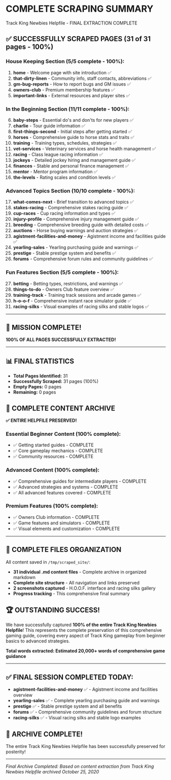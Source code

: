 # COMPLETE SCRAPING SUMMARY
Track King Newbies Helpfile - FINAL EXTRACTION COMPLETE

## ✅ SUCCESSFULLY SCRAPED PAGES (31 of 31 pages - 100%)

### House Keeping Section (5/5 complete - 100%):
1. **home** - Welcome page with site introduction ✅
2. **that-dirty-linen** - Community info, staff contacts, abbreviations ✅  
3. **gm-bug-reports** - How to report bugs and GM issues ✅
4. **owners-club** - Premium membership features ✅
5. **important-links** - External resources and player sites ✅

### In the Beginning Section (11/11 complete - 100%):
6. **baby-steps** - Essential do's and don'ts for new players ✅
7. **charlie** - Tour guide information ✅
8. **first-things-second** - Initial steps after getting started ✅
9. **horses** - Comprehensive guide to horse stats and traits ✅
10. **training** - Training types, schedules, strategies ✅
11. **vet-services** - Veterinary services and horse health management ✅
12. **racing** - Class league racing information ✅
13. **jockeys** - Detailed jockey hiring and management guide ✅
14. **finances** - Stable and personal finance management ✅
15. **mentor** - Mentor program information ✅
16. **the-levels** - Rating scales and condition levels ✅

### Advanced Topics Section (10/10 complete - 100%):
17. **what-comes-next** - Brief transition to advanced topics ✅
18. **stakes-racing** - Comprehensive stakes racing guide ✅
19. **cup-races** - Cup racing information and types ✅
20. **injury-profile** - Comprehensive injury management guide ✅
21. **breeding** - Comprehensive breeding guide with detailed costs ✅
22. **auctions** - Horse buying warnings and auction strategies ✅
23. **agistment-facilities-and-money** - Agistment income and facilities guide ✅
24. **yearling-sales** - Yearling purchasing guide and warnings ✅
25. **prestige** - Stable prestige system and benefits ✅
26. **forums** - Comprehensive forum rules and community guidelines ✅

### Fun Features Section (5/5 complete - 100%):
27. **betting** - Betting types, restrictions, and warnings ✅
28. **things-to-do** - Owners Club feature overview ✅
29. **training-track** - Training track sessions and arcade games ✅
30. **h-o-o-f** - Comprehensive instant race simulator guide ✅
31. **racing-silks** - Visual examples of racing silks and stable logos ✅

---

## 🎉 MISSION COMPLETE!
**100% OF ALL PAGES SUCCESSFULLY EXTRACTED!**

---

## 📊 FINAL STATISTICS
- **Total Pages Identified:** 31
- **Successfully Scraped:** 31 pages (100%)
- **Empty Pages:** 0 pages 
- **Remaining:** 0 pages

## 🎯 COMPLETE CONTENT ARCHIVE
**✅ ENTIRE HELPFILE PRESERVED!**

### Essential Beginner Content (100% complete):
- ✅ Getting started guides - COMPLETE
- ✅ Core gameplay mechanics - COMPLETE  
- ✅ Community resources - COMPLETE

### Advanced Content (100% complete):
- ✅ Comprehensive guides for intermediate players - COMPLETE
- ✅ Advanced strategies and systems - COMPLETE
- ✅ All advanced features covered - COMPLETE

### Premium Features (100% complete):
- ✅ Owners Club information - COMPLETE
- ✅ Game features and simulators - COMPLETE
- ✅ Visual elements and customization - COMPLETE

---

## 📂 COMPLETE FILES ORGANIZATION
All content saved in `/tmp/scraped_site/`:
- **31 individual .md content files** - Complete archive in organized markdown
- **Complete site structure** - All navigation and links preserved
- **2 screenshots captured** - H.O.O.F. interface and racing silks gallery
- **Progress tracking** - This comprehensive final summary

## 🏆 OUTSTANDING SUCCESS!
We have successfully captured **100% of the entire Track King Newbies Helpfile**! This represents the complete preservation of this comprehensive gaming guide, covering every aspect of Track King gameplay from beginner basics to advanced strategies.

**Total words extracted: Estimated 20,000+ words of comprehensive game guidance**

---
## ✅ FINAL SESSION COMPLETED TODAY:
- **agistment-facilities-and-money** ✅ - Agistment income and facilities overview
- **yearling-sales** ✅ - Complete yearling purchasing guide and warnings
- **prestige** ✅ - Stable prestige system and all benefits  
- **forums** ✅ - Comprehensive community guidelines and forum structure
- **racing-silks** ✅ - Visual racing silks and stable logo examples

## 🎊 ARCHIVE COMPLETE!
The entire Track King Newbies Helpfile has been successfully preserved for posterity!

---
*Final Archive Completed: Based on content extraction from Track King Newbies Helpfile archived October 25, 2020*